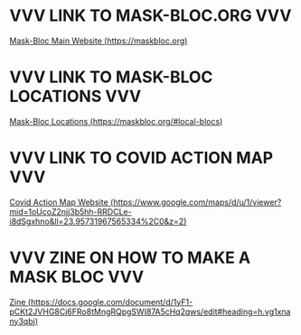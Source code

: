 # VVV LINK TO MASK-BLOC.ORG VVV 
[Mask-Bloc Main Website (https://maskbloc.org)](https://maskbloc.org)
# VVV LINK TO MASK-BLOC LOCATIONS VVV
[Mask-Bloc Locations (https://maskbloc.org/#local-blocs)](https://maskbloc.org/#local-blocs)
# VVV LINK TO COVID ACTION MAP VVV
[Covid Action Map Website (https://www.google.com/maps/d/u/1/viewer?mid=1oUcoZ2njj3b5hh-RRDCLe-i8dSgxhno&ll=23.95731967565334%2C0&z=2)](https://www.google.com/maps/d/u/1/viewer?mid=1oUcoZ2njj3b5hh-RRDCLe-i8dSgxhno&ll=23.95731967565334%2C0&z=2)

# VVV ZINE ON HOW TO MAKE A MASK BLOC VVV
[Zine (https://docs.google.com/document/d/1yF1-pCKt2JVHG8Cj6FRo8tMngRQpgSWI87A5cHq2qws/edit#heading=h.vg1xnany3qbj)](https://docs.google.com/document/d/1yF1-pCKt2JVHG8Cj6FRo8tMngRQpgSWI87A5cHq2qws/edit#heading=h.vg1xnany3qbj)